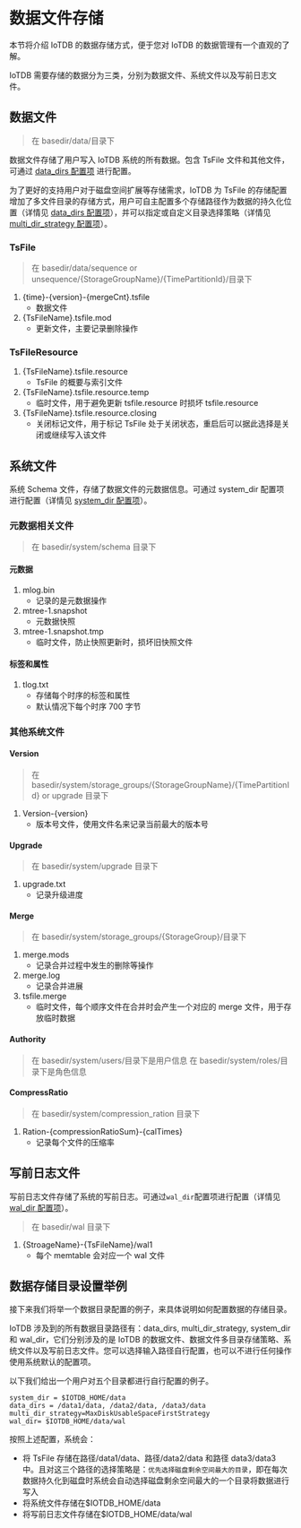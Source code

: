 <!--

    Licensed to the Apache Software Foundation (ASF) under one
    or more contributor license agreements.  See the NOTICE file
    distributed with this work for additional information
    regarding copyright ownership.  The ASF licenses this file
    to you under the Apache License, Version 2.0 (the
    "License"); you may not use this file except in compliance
    with the License.  You may obtain a copy of the License at
    
        http://www.apache.org/licenses/LICENSE-2.0
    
    Unless required by applicable law or agreed to in writing,
    software distributed under the License is distributed on an
    "AS IS" BASIS, WITHOUT WARRANTIES OR CONDITIONS OF ANY
    KIND, either express or implied.  See the License for the
    specific language governing permissions and limitations
    under the License.

-->

# 数据文件存储

本节将介绍 IoTDB 的数据存储方式，便于您对 IoTDB 的数据管理有一个直观的了解。

IoTDB 需要存储的数据分为三类，分别为数据文件、系统文件以及写前日志文件。

## 数据文件
> 在 basedir/data/目录下

数据文件存储了用户写入 IoTDB 系统的所有数据。包含 TsFile 文件和其他文件，可通过 [data_dirs 配置项](../Reference/DataNode-Config-Manual.md) 进行配置。

为了更好的支持用户对于磁盘空间扩展等存储需求，IoTDB 为 TsFile 的存储配置增加了多文件目录的存储方式，用户可自主配置多个存储路径作为数据的持久化位置（详情见 [data_dirs 配置项](../Reference/DataNode-Config-Manual.md)），并可以指定或自定义目录选择策略（详情见 [multi_dir_strategy 配置项](../Reference/DataNode-Config-Manual.md)）。

### TsFile
> 在 basedir/data/sequence or unsequence/{StorageGroupName}/{TimePartitionId}/目录下
1. {time}-{version}-{mergeCnt}.tsfile
    + 数据文件
2. {TsFileName}.tsfile.mod
    + 更新文件，主要记录删除操作

### TsFileResource
1. {TsFileName}.tsfile.resource
    + TsFile 的概要与索引文件
2. {TsFileName}.tsfile.resource.temp
    + 临时文件，用于避免更新 tsfile.resource 时损坏 tsfile.resource
3. {TsFileName}.tsfile.resource.closing
    + 关闭标记文件，用于标记 TsFile 处于关闭状态，重启后可以据此选择是关闭或继续写入该文件


## 系统文件

系统 Schema 文件，存储了数据文件的元数据信息。可通过 system_dir 配置项进行配置（详情见 [system_dir 配置项](../Reference/DataNode-Config-Manual.md)）。

### 元数据相关文件
> 在 basedir/system/schema 目录下

#### 元数据
1. mlog.bin
    + 记录的是元数据操作
2. mtree-1.snapshot
    + 元数据快照
3. mtree-1.snapshot.tmp
    + 临时文件，防止快照更新时，损坏旧快照文件

#### 标签和属性
1. tlog.txt
    + 存储每个时序的标签和属性
    + 默认情况下每个时序 700 字节

### 其他系统文件
#### Version
> 在 basedir/system/storage_groups/{StorageGroupName}/{TimePartitionId} or upgrade 目录下
1. Version-{version}
    + 版本号文件，使用文件名来记录当前最大的版本号

#### Upgrade
> 在 basedir/system/upgrade 目录下
1. upgrade.txt
    + 记录升级进度

#### Merge
> 在 basedir/system/storage_groups/{StorageGroup}/目录下
1. merge.mods
    + 记录合并过程中发生的删除等操作
2. merge.log
    + 记录合并进展
3. tsfile.merge
    + 临时文件，每个顺序文件在合并时会产生一个对应的 merge 文件，用于存放临时数据

#### Authority
> 在 basedir/system/users/目录下是用户信息
> 在 basedir/system/roles/目录下是角色信息

#### CompressRatio
> 在 basedir/system/compression_ration 目录下
1. Ration-{compressionRatioSum}-{calTimes}
    + 记录每个文件的压缩率
## 写前日志文件
写前日志文件存储了系统的写前日志。可通过`wal_dir`配置项进行配置（详情见 [wal_dir 配置项](../Reference/DataNode-Config-Manual.md)）。
> 在 basedir/wal 目录下
1. {StroageName}-{TsFileName}/wal1
    + 每个 memtable 会对应一个 wal 文件


## 数据存储目录设置举例

接下来我们将举一个数据目录配置的例子，来具体说明如何配置数据的存储目录。

IoTDB 涉及到的所有数据目录路径有：data_dirs, multi_dir_strategy, system_dir 和 wal_dir，它们分别涉及的是 IoTDB 的数据文件、数据文件多目录存储策略、系统文件以及写前日志文件。您可以选择输入路径自行配置，也可以不进行任何操作使用系统默认的配置项。

以下我们给出一个用户对五个目录都进行自行配置的例子。

```
system_dir = $IOTDB_HOME/data
data_dirs = /data1/data, /data2/data, /data3/data 
multi_dir_strategy=MaxDiskUsableSpaceFirstStrategy
wal_dir= $IOTDB_HOME/data/wal
```
按照上述配置，系统会：

* 将 TsFile 存储在路径/data1/data、路径/data2/data 和路径 data3/data3 中。且对这三个路径的选择策略是：`优先选择磁盘剩余空间最大的目录`，即在每次数据持久化到磁盘时系统会自动选择磁盘剩余空间最大的一个目录将数据进行写入
* 将系统文件存储在$IOTDB_HOME/data
* 将写前日志文件存储在$IOTDB_HOME/data/wal
